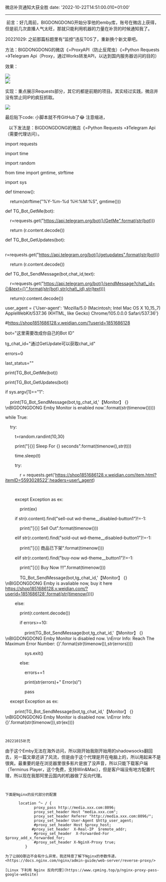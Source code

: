 微店补货通知大获全胜
date: '2022-10-22T14:51:00.010+01:00'

---
 前言：好几周前，BIGDONGDONG开始分享他的emby库，账号在微店上获得，但是前几次直播人气太旺，那就只能利用机器的力量在补货的时候通知我了。

20221029: 之前那篇标题里有“监控”违反TOS了，重新换个新文章吧。

方法：BIGDONGDONG的微店《=ProxyAPI（防止反爬虫）《=Python Requests =》Telegram Api（Proxy，通过Works转发API，以达到国内服务器访问的目的）

效果：

[![](https://blogger.googleusercontent.com/img/b/R29vZ2xl/AVvXsEiXPMynV_eGF4y_n4f4EPRRoAnwjYuzvls5VdlfeaCcHR_NCW_FUuAEWkHibMFXGz6kNJht1ll9KrZN0CKFSi4O76tb1dACr2GN5VfUalOxhxFfeu_GcnMtsCmYeeGsG8QWeBfkAJQjsU0BurR6eVosjIP1SwKAdEp4EgsSnED0-A0Nw-Y6HIQVqhUJ/s320/telegram.png)](https://blogger.googleusercontent.com/img/b/R29vZ2xl/AVvXsEiXPMynV_eGF4y_n4f4EPRRoAnwjYuzvls5VdlfeaCcHR_NCW_FUuAEWkHibMFXGz6kNJht1ll9KrZN0CKFSi4O76tb1dACr2GN5VfUalOxhxFfeu_GcnMtsCmYeeGsG8QWeBfkAJQjsU0BurR6eVosjIP1SwKAdEp4EgsSnED0-A0Nw-Y6HIQVqhUJ/s948/telegram.png)  
[![](https://blogger.googleusercontent.com/img/b/R29vZ2xl/AVvXsEiRJPAIXNOxk9Yq9bp27Wumf0yI3GSg_KR_1ueN22yRtk_96oKGqWU9COhYnzqjUOm3ntFJo4pvfpvoU8zx6OJLYd-UaQtLmge-GveXFWADKFeLvCLp5GUSvKdS2mfiZnC7fTrtazQ_jq-6pFGLaCFF0kEU_in1d7jMLCfF5LnSBG26S71oA7pj9sro/s320/sms.png)](https://blogger.googleusercontent.com/img/b/R29vZ2xl/AVvXsEiRJPAIXNOxk9Yq9bp27Wumf0yI3GSg_KR_1ueN22yRtk_96oKGqWU9COhYnzqjUOm3ntFJo4pvfpvoU8zx6OJLYd-UaQtLmge-GveXFWADKFeLvCLp5GUSvKdS2mfiZnC7fTrtazQ_jq-6pFGLaCFF0kEU_in1d7jMLCfF5LnSBG26S71oA7pj9sro/s636/sms.png)  
  
  
实现：重点展示Requests部分，其它的都是前期的项目。其实经过实践，微店并没有禁止同IP的疯狂抓取。

[![](https://blogger.googleusercontent.com/img/b/R29vZ2xl/AVvXsEh0zwqNj5PCgDRK3gw0gpA1qc5x_oemSRZ2rVzcM_goIA64D6RUKAHOaDSC0m6LEYjEGfPJdeklRNAcQknVnUbzUoM75thIJOG31TNbSs_Lgw95G1G4KtTkq58nSApgUU2nFD0SYWZqaEUdNsAISRlrM_pwot-gEAEFtMtrtl12XXnr5c-wxRMnfr2N/s320/Screenshot%202022-10-28%20at%2011.17.54%20PM.png)](https://blogger.googleusercontent.com/img/b/R29vZ2xl/AVvXsEh0zwqNj5PCgDRK3gw0gpA1qc5x_oemSRZ2rVzcM_goIA64D6RUKAHOaDSC0m6LEYjEGfPJdeklRNAcQknVnUbzUoM75thIJOG31TNbSs_Lgw95G1G4KtTkq58nSApgUU2nFD0SYWZqaEUdNsAISRlrM_pwot-gEAEFtMtrtl12XXnr5c-wxRMnfr2N/s1294/Screenshot%202022-10-28%20at%2011.17.54%20PM.png)  
  
  
最后贴下code: 小脚本就不传GitHub了😂 注意缩进，

   以下发法是：BIGDONGDONG的微店《=Python Requests =》Telegram Api（需要代理访问）。

import requests

import time

import random

from time import gmtime, strftime

import sys

def timenow():

    return(strftime("%Y-%m-%d %H:%M:%S", gmtime()))

def TG\_Bot\_GetMe(bot):

    r=requests.get("https://api.telegram.org/bot{}/GetMe".format(str(bot)))

    return (r.content.decode())

def TG\_Bot\_GetUpdates(bot):

    r=requests.get("https://api.telegram.org/bot{}/getupdates".format(str(bot)))

    return (r.content.decode())    

def TG\_Bot\_SendMessage(bot,chat\_id,text):

    r=requests.get("https://api.telegram.org/bot{}/sendMessage?chat\_id={}&text={}".format(str(bot),str(chat\_id),str(text)))

    return(r.content.decode())

user\_agent = {'User-agent': 'Mozilla/5.0 (Macintosh; Intel Mac OS X 10\_15\_7) AppleWebKit/537.36 (KHTML, like Gecko) Chrome/105.0.0.0 Safari/537.36'}

#https://shop1851686128.v.weidian.com/?userid=1851686128

bot="这里需要改成你自己的Bot ID"

tg\_chat\_id="通过GetUpdate可以获取chat\_id"

errors=0

last\_status=""

print(TG\_Bot\_GetMe(bot))

print(TG\_Bot\_GetUpdates(bot))

  


if sys.argv[1]=="1":

    print(TG\_Bot\_SendMessage(bot,tg\_chat\_id,'【Monitor】 {} \nBIGDONGDONG Emby Monitor is enabled now.'.format(str(timenow()))))

  


while True:

    try:

        t=random.randint(10,30)

        print("[{}] Sleep For {} seconds".format(timenow(),str(t)))

        time.sleep(t)

        try:

            r = requests.get('https://shop1851686128.v.weidian.com/item.html?itemID=5593028522',headers=user\_agent)

            

        except Exception as ex:

            print(ex)

        if str(r.content).find("sell-out wd-theme\_\_disabled-button1")!=-1:

            print("[{}] Sell Out".format(timenow()))

        elif str(r.content).find("sold-out wd-theme\_\_disabled-button1")!=-1:

            print("[{}] 商品已下架".format(timenow()))

        elif str(r.content).find("buy-now wd-theme\_\_button1")!=-1:

            print("[{}] Buy Now !!!".format(timenow()))

            TG\_Bot\_SendMessage(bot,tg\_chat\_id,'【Monitor】 {} \nBIGDONGDONG Emby is avaliable now, buy it here https://shop1851686128.v.weidian.com/?userid=1851686128'.format(str(timenow())))

  


        else:

            print(r.content.decode())

            if errors>=10:

                print(TG\_Bot\_SendMessage(bot,tg\_chat\_id,'【Monitor】 {} \nBIGDONGDONG Emby Monitor is disabled now. \nError Info: Reach The Maximum Error Number: {}'.format(str(timenow()),str(errors))))

                sys.exit()

            else:

                errors+=1

                print(str(errors)+" Error(s)")

                pass

    except Exception as ex:

        print(TG\_Bot\_SendMessage(bot,tg\_chat\_id,'【Monitor】 {} \nBIGDONGDONG Emby Monitor is disabled now. \nError Info: {}'.format(str(timenow()),str(ex))))


```
  

```

```
20221015补充
```
由于这个Emby无法在海外访问，所以刚开始我刚开始用的shadowsocks翻回去，另一篇文章还讲了风流，但是由于这个代理是开在电脑上的，所以用起来不是很爽。最重要的是在浏览器里很多影片是放了没声音，所以只能下载客户端（Terminus Player，这个免费，支持Win&Mac），但是客户端没有地方配置代理，所以现在我那阿里云国内的机器做了反向代理。
```
  

```

```
下面是Nginx的反代部分的配置
```

```
      location ^~ / {  
             proxy_pass http://media.xxx.com:8096;  
             proxy_set_header Host "media.xxx.com";  
             proxy_set_header Referer "http://media.xxx.com:8096/";  
             proxy_set_header User-Agent $http_user_agent;  
             #proxy_set_header Host $proxy_host;   
            #proxy_set_header  X-Real-IP  $remote_addr;  
             #proxy_set_header  X-Forwarded-For $proxy_add_x_forwarded_for;  
             #proxy_set_header X-NginX-Proxy true;  
         }  

```
  

```
为了让BDD那边不会有什么异常，我还特意了解下Nginx的参数传递，<https://docs.nginx.com/nginx/admin-guide/web-server/reverse-proxy/>
```

```
[Linux 下利用 Nginx 反向代理](https://www.cpming.top/p/nginx-proxy-pass-google-website)   

```

```
  

```

```
  

```

```
  

```

```
  

```

